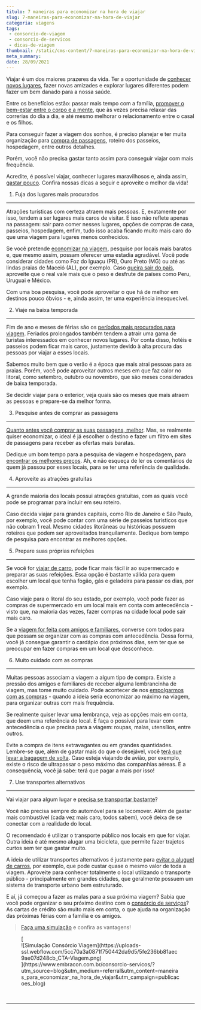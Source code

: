 ```yaml
---
titulo: 7 maneiras para economizar na hora de viajar
slug: 7-maneiras-para-economizar-na-hora-de-viajar
categoria: viagens
tags:
 - consorcio-de-viagem
 - consorcio-de-servicos
 - dicas-de-viagem
thumbnail: /static/cms-content/7-maneiras-para-economizar-na-hora-de-viajar.jpg
meta_summary: 
date: 28/09/2021
---
```

Viajar é um dos maiores prazeres da vida. Ter a oportunidade de [conhecer novos lugares](https://www.embracon.com.br/blog/3-lugares-incriveis-para-viajar-de-carro), fazer novas amizades e explorar lugares diferentes podem fazer um bem danado para a nossa saúde.

Entre os benefícios estão: passar mais tempo com a família, [promover o bem-estar entre o corpo e a mente](https://www.embracon.com.br/blog/4-coisas-que-voce-precisa-fazer-se-quiser-viajar-todo-ano), que às vezes precisa relaxar das correrias do dia a dia, e até mesmo melhorar o relacionamento entre o casal e os filhos.

Para conseguir fazer a viagem dos sonhos, é preciso planejar e ter muita organização para [compra de passagens](https://www.embracon.com.br/blog/4-dicas-na-hora-de-comprar-passagens-aereas), roteiro dos passeios, hospedagem, entre outros detalhes.

Porém, você não precisa gastar tanto assim para conseguir viajar com mais frequência.

Acredite, é possível viajar, conhecer lugares maravilhosos e, ainda assim, [gastar pouco](https://www.embracon.com.br/blog/viagem-economica-confira-nossas-dicas-para-viajar-com-pouco-dinheiro). Confira nossas dicas a seguir e aproveite o melhor da vida!

1. Fuja dos lugares mais procurados
-----------------------------------

Atrações turísticas com certeza atraem mais pessoas. E, exatamente por isso, tendem a ser lugares mais caros de visitar. E isso não reflete apenas na passagem: sair para comer nesses lugares, opções de compras de casa, passeios, hospedagem, enfim, tudo isso acaba ficando muito mais caro do que uma viagem para lugares menos conhecidos.

Se você pretende [economizar na viagem](https://www.embracon.com.br/blog/jeitos-criativos-de-economizar-dinheiro-para-viajar), pesquise por locais mais baratos e, que mesmo assim, possam oferecer uma estadia agradável. Você pode considerar cidades como Foz do Iguaçu (PR), Ouro Preto (MG) ou até as lindas praias de Maceió (AL), por exemplo. Caso [queira sair do país](https://www.embracon.com.br/blog/6-dicas-para-se-planejar-a-sua-primeira-viagem-internacional), aproveite que o real vale mais que o peso e desfrute de países como Peru, Uruguai e México.

Com uma boa pesquisa, você pode aproveitar o que há de melhor em destinos pouco óbvios - e, ainda assim, ter uma experiência inesquecível.

2. Viaje na baixa temporada
---------------------------

Fim de ano e meses de férias são os [períodos mais procurados para viagem](https://www.embracon.com.br/blog/5-dicas-para-economizar-e-viajar-na-alta-temporada). Feriados prolongados também tendem a atrair uma gama de turistas interessados em conhecer novos lugares. Por conta disso, hotéis e passeios podem ficar mais caros, justamente devido à alta procura das pessoas por viajar a esses locais.

Sabemos muito bem que o verão é a época que mais atrai pessoas para as praias. Porém, você pode aproveitar outros meses em que faz calor no litoral, como setembro, outubro ou novembro, que são meses considerados de baixa temporada.

Se decidir viajar para o exterior, veja quais são os meses que mais atraem as pessoas e prepare-se da melhor forma.

3. Pesquise antes de comprar as passagens
-----------------------------------------

[Quanto antes você comprar as suas passagens, melhor](https://www.embracon.com.br/blog/quer-saber-como-organizar-uma-viagem-aqui-esta-o-passo-a-passo). Mas, se realmente quiser economizar, o ideal é já escolher o destino e fazer um filtro em sites de passagens para receber as ofertas mais baratas.

Dedique um bom tempo para a pesquisa de viagem e hospedagem, para [encontrar os melhores preços](https://www.embracon.com.br/blog/7-dicas-de-como-economizar-na-passagem-de-aviao). Ah, e não esqueça de ler os comentários de quem já passou por esses locais, para se ter uma referência de qualidade.

4. Aproveite as atrações gratuitas
----------------------------------

A grande maioria dos locais possui atrações gratuitas, com as quais você pode se programar para incluir em seu roteiro.

Caso decida viajar para grandes capitais, como Rio de Janeiro e São Paulo, por exemplo, você pode contar com uma série de passeios turísticos que não cobram 1 real. Mesmo cidades litorâneas ou históricas possuem roteiros que podem ser aproveitados tranquilamente. Dedique bom tempo de pesquisa para encontrar as melhores opções.

5. Prepare suas próprias refeições
----------------------------------

Se você for [viajar de carro](https://www.embracon.com.br/blog/3-lugares-incriveis-para-viajar-de-carro), pode ficar mais fácil ir ao supermercado e preparar as suas refeições. Essa opção é bastante válida para quem escolher um local que tenha fogão, gás e geladeira para passar os dias, por exemplo.

Caso viaje para o litoral do seu estado, por exemplo, você pode fazer as compras de supermercado em um local mais em conta com antecedência - visto que, na maioria das vezes, fazer compras na cidade local pode sair mais caro.

Se a [viagem for feita com amigos e familiares](https://www.embracon.com.br/blog/como-escolher-um-destino-de-ferias-com-a-familia-confira-aqui), converse com todos para que possam se organizar com as compras com antecedência. Dessa forma, você já consegue garantir o cardápio dos próximos dias, sem ter que se preocupar em fazer compras em um local que desconhece.

6. Muito cuidado com as compras
-------------------------------

Muitas pessoas associam a viagem a algum tipo de compra. Existe a pressão dos amigos e familiares de receber alguma lembrancinha de viagem, mas tome muito cuidado. Pode acontecer de nos [empolgarmos com as compras](https://www.embracon.com.br/blog/10-importantes-dicas-para-economizar-nas-compras-de-casa) - quando a ideia seria economizar ao máximo na viagem, para organizar outras com mais frequência.

Se realmente quiser levar uma lembrança, veja as opções mais em conta, que deem uma referência do local. E faça o possível para levar com antecedência o que precisa para a viagem: roupas, malas, utensílios, entre outros.

Evite a compra de itens extravagantes ou em grandes quantidades. Lembre-se que, além de gastar mais do que o desejável, você [terá que levar a bagagem de volta](https://www.embracon.com.br/blog/saiba-o-que-fazer-antes-e-durante-um-voo-longo). Caso esteja viajando de avião, por exemplo, existe o risco de ultrapassar o peso máximo das companhias aéreas. E a consequência, você já sabe: terá que pagar a mais por isso!

7. Use transportes alternativos
-------------------------------

Vai viajar para algum lugar e [precisa se transportar bastante](https://www.embracon.com.br/blog/saiba-como-montar-um-roteiro-de-viagem-em-7-passos)?

Você não precisa sempre do automóvel para se locomover. Além de gastar mais combustível (cada vez mais caro, todos sabem), você deixa de se conectar com a realidade do local.

O recomendado é utilizar o transporte público nos locais em que for viajar. Outra ideia é até mesmo alugar uma bicicleta, que permite fazer trajetos curtos sem ter que gastar muito.

A ideia de utilizar transportes alternativos é justamente para [evitar o aluguel de carros](https://www.embracon.com.br/blog/5-formas-de-pagamento-de-um-carro), por exemplo, que pode custar quase o mesmo valor de toda a viagem. Aproveite para conhecer totalmente o local utilizando o transporte público - principalmente em grandes cidades, que geralmente possuem um sistema de transporte urbano bem estruturado.

E aí, já começou a fazer as malas para a sua próxima viagem? Sabia que você pode organizar o seu próximo destino com o [consórcio de serviços](https://www.embracon.com.br/blog/conheca-os-principais-consorcios-de-servicos-embracon)? As cartas de crédito são muito mais em conta, o que ajuda na organização das próximas férias com a família e os amigos.

> [Faça uma simulação](https://www.embracon.com.br/consorcio-servicos/?utm_source=blog&utm_medium=referral&utm_content=maneiras_para_economizar_na_hora_de_viajar&utm_campaign=publicacoes_blog) e confira as vantagens!

<figure class="w-richtext-figure-type-image w-richtext-align-center">[<div>![Simulação Consórcio Viagem](https://uploads-ssl.webflow.com/5cc70a3a0871f750442da9d5/5fe236bb81aec9ae07d248cb_CTA-Viagem.png)</div>](https://www.embracon.com.br/consorcio-servicos/?utm_source=blog&utm_medium=referral&utm_content=maneiras_para_economizar_na_hora_de_viajar&utm_campaign=publicacoes_blog)</figure>‍  

----
